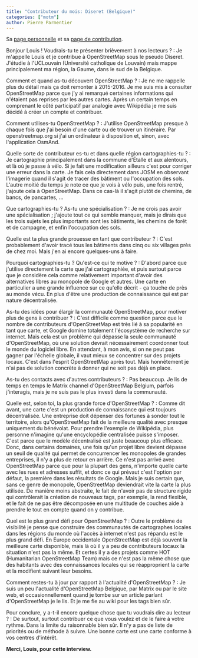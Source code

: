 ```yaml
---
title: "Contributeur du mois: Diseret (Belgique)"
categories: ["motm"]
author: Pierre Parmentier
---
```


Sa [page personnelle](https://www.openstreetmap.org/user/Diseret) et sa [page de contribution](https://hdyc.neis-one.org/?Diseret).

Bonjour Louis ! Voudrais-tu te présenter brièvement à nos lecteurs ?
: Je m'appelle Louis et je contribue à OpenStreetMap sous le pseudo Diseret. J'étudie à l'UCLouvain (Université catholique de Louvain) mais mappe principalement ma région, la Gaume, dans le sud de la Belgique.

<!--more-->

Comment et quand as-tu découvert OpenStreetMap ?
: Je ne me rappelle plus du détail mais ça doit remonter à 2015-2016. Je me suis mis à consulter OpenStreetMap parce que j'y ai remarqué certaines informations qui n'étaient pas reprises par les autres cartes. Après un certain temps en comprenant le côté participatif par analogie avec Wikipédia je me suis décidé à créer un compte et contribuer.

Comment utilises-tu OpenStreetMap ?
: J'utilise OpenStreetMap presque à chaque fois que j'ai besoin d'une carte ou de trouver un itinéraire. Par openstreetmap.org si j'ai un ordinateur à disposition et, sinon, avec l'application OsmAnd.

Quelle sorte de contributeur es-tu et dans quelle région cartographies-tu ?
: Je cartographie principalement dans la commune d'Étalle et aux alentours, et là où je passe à vélo. Si je fait une modification ailleurs c'est pour corriger une erreur dans la carte. Je fais cela directement dans JOSM en observant l'imagerie quand il s'agit de tracer des bâtiment ou l'occupation des sols. L'autre moitié du temps je note ce que je vois à vélo puis, une fois rentré, j'ajoute cela à OpenStreetMap. Dans ce cas-là il s'agit plutôt de chemins, de bancs, de pancartes, …

Que cartographies-tu ? As-tu une spécialisation ?
: Je ne crois pas avoir une spécialisation ; j'ajoute tout ce qui semble manquer, mais je dirais que les trois sujets les plus importants sont les bâtiments, les chemins de forêt et de campagne, et enfin l'occupation des sols.

Quelle est ta plus grande prouesse en tant que contributeur ?
: C'est probablement d'avoir tracé tous les bâtiments dans cinq ou six villages près de chez moi. Mais j'en ai encore quelques-uns à faire.

Pourquoi cartographies-tu ? Qu'est-ce qui te motive ?
: D'abord parce que j'utilise directement la carte que j'ai cartographiée, et puis surtout parce que je considère cela comme relativement important d'avoir des alternatives libres au monopole de Google et autres. Une carte en particulier a une grande influence sur ce qu'elle décrit - ça touche de près au monde vécu. En plus d'être une production de connaissance qui est par nature décentralisée.

As-tu des idées pour élargir la communauté OpenStreetMap, pour motiver plus de gens à contribuer ?
: C'est difficile comme question parce que le nombre de contributeurs d'OpenStreetMap est très lié à sa popularité en tant que carte, et Google domine totalement l'écosystème de recherche sur internet. Mais cela est un problème qui dépasse la seule communauté d'OpenStreetMap, où une solution devrait nécessairement coordonner tout le monde du logiciel libre. En attendant, à mon avis, si on ne peut pas gagner par l'échelle globale, il vaut mieux se concentrer sur des projets locaux. C'est dans l'esprit OpenStreetMap après tout. Mais honnêtement je n'ai pas de solution concrète à donner qui ne soit pas déjà en place.

As-tu des contacts avec d'autres contributeurs ?
: Pas beaucoup. Je lis de temps en temps le Matrix channel d'OpenStreetMap Belgium, parfois j'interagis, mais je ne suis pas le plus investi dans la communauté.

Quelle est, selon toi, la plus grande force d'OpenStreetMap ?
: Comme dit avant, une carte c'est un production de connaissance qui est toujours décentralisée. Une entreprise doit dépenser des fortunes à sonder tout le territoire, alors qu'OpenStreetMap fait de la meilleure qualité avec presque uniquement du bénévolat. Pour prendre l'exemple de Wikipédia, plus personne n'imagine qu'une encyclopédie centralisée puisse s'imposer. C'est parce que le modèle décentralisé est juste beaucoup plus efficace. Donc, dans certains domaines, une fois qu'un projet libre devient dépasse un seuil de qualité qui permet de concurrencer les monopoles de grandes entreprises, il n'y a plus de retour en arrière. Ce n'est pas arrivé avec OpenStreetMap parce que pour la plupart des gens, n'importe quelle carte avec les rues et adresses suffit, et donc ce qui prévaut c'est l'option par défaut, la première dans les résultats de Google. Mais je suis certain que, sans ce genre de monopole, OpenStreetMap deviendrait vite la carte la plus utilisée. De manière moins abstraite, le fait de n'avoir pas de structure rigide qui contrôlerait la création de nouveaux tags, par exemple, la rend flexible, et le fait de ne pas être décomposée en une multitude de couches aide à prendre le tout en compte quand on y contribue.

Quel est le plus grand défi pour OpenStreetMap ?
: Outre le problème de visibilité je pense que construire des communautés de cartographes locales dans les régions du monde où l'accès à internet n'est pas répandu est le plus grand défi. En Europe occidentale OpenStreetMap est déjà souvent la meilleure carte disponible, mais là où il y a peu de contributeurs locaux la situation n'est pas la même. Et certes il y a des projets comme HOT (Humanitarian OpenStreetMap Team) mais ce n'est pas la même chose que des habitants avec des connaissances locales qui se réapproprient la carte et la modifient suivant leur besoins.

Comment restes-tu à jour par rapport à l'actualité d'OpenStreetMap ?
: Je suis un peu l'actualité d'OpenStreetMap Belgique, par Matrix ou par le site web, et occasionnellement quand je tombe sur un article parlant d'OpenStreetMap je le lis. Et je me fie au wiki pour les tags bien sûr.

Pour conclure, y a-t-il encore quelque chose que tu voudrais dire au lecteur ?
: De surtout, surtout contribuer ce que vous voulez et de le faire à votre rythme. Dans la limite du raisonnable bien sûr. Il n'y a pas de liste de priorités ou de méthode à suivre. Une bonne carte est une carte conforme à vos centres d'intérêt.

**Merci, Louis, pour cette interview.**
